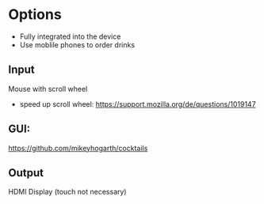 # Options
- Fully integrated into the device
- Use moblile phones to order drinks
## Input
Mouse with scroll wheel
  - speed up scroll wheel:
    https://support.mozilla.org/de/questions/1019147
## GUI:
  https://github.com/mikeyhogarth/cocktails

## Output

HDMI Display (touch not necessary)
